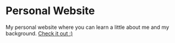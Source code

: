 # Personal Website 
My personal website where you can learn a little about me and my background. [Check it out :)](https://issoni.github.io/)
